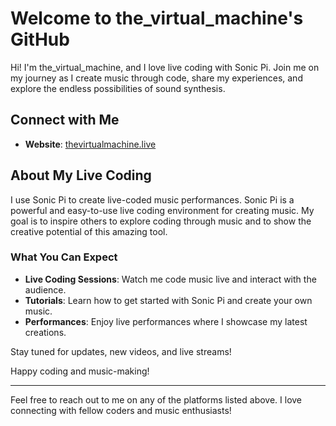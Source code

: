 # Welcome to the_virtual_machine's GitHub

Hi! I'm the_virtual_machine, and I love live coding with Sonic Pi. Join me on my journey as I create music through code, share my experiences, and explore the endless possibilities of sound synthesis.

## Connect with Me

- **Website**: [thevirtualmachine.live](https://thevirtualmachine.live)

## About My Live Coding

I use Sonic Pi to create live-coded music performances. Sonic Pi is a powerful and easy-to-use live coding environment for creating music. My goal is to inspire others to explore coding through music and to show the creative potential of this amazing tool.

### What You Can Expect

- **Live Coding Sessions**: Watch me code music live and interact with the audience.
- **Tutorials**: Learn how to get started with Sonic Pi and create your own music.
- **Performances**: Enjoy live performances where I showcase my latest creations.

Stay tuned for updates, new videos, and live streams!

Happy coding and music-making!

---

Feel free to reach out to me on any of the platforms listed above. I love connecting with fellow coders and music enthusiasts!
